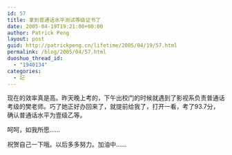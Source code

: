 ```yaml
---
id: 57
title: 拿到普通话水平测试等级证书了
date: 2005-04-19T19:21:00+00:00
author: Patrick Peng
layout: post
guid: http://patrickpeng.cn/lifetime/2005/04/19/57.html
permalink: /blog/2005/04/57.html
duoshuo_thread_id:
  - "1940134"
categories:
  - 記
---
```

<p>现在的效率真是高。昨天晚上考的，下午出校门的时候就遇到了影视系负责普通话考级的樊老师。巧了她正好办回来了，就提前给我了，打开一看，考了93.7分，确认普通话水平为壹级乙等。</p>  <p>呵呵，如我所愿……</p>  <p>祝贺自己一下哦。以后多多努力。加油中……</p>